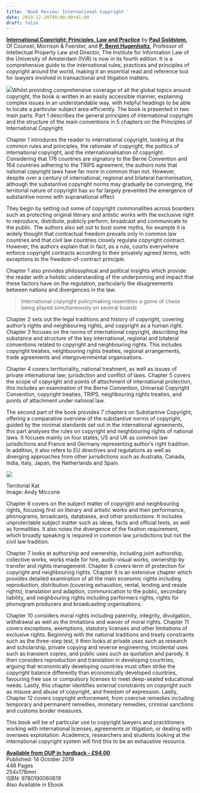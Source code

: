 ```yaml
---
title: 'Book Review: International Copyright '
date: 2019-12-20T08:00:00+01:00
draft: false
---
```


[**International Copyright: Principles, Law and Practice**](https://global.oup.com/academic/product/international-copyright-9780190060619?cc=gb&lang=en&#) by **[Paul Goldstein](https://www.mofo.com/people/paul-goldstein.html),** Of Counsel, Morrison & Foerster, and [**P. Bernt Hugenholtz**](https://www.uva.nl/en/profile/h/u/p.b.hugenholtz/p.b.hugenholtz.html), Professor of Intellectual Property Law and Director, The Institute for Information Law of the University of Amsterdam (IViR) is now in its fourth edition. It is a comprehensive guide to the international rules, practices and principles of copyright around the world, making it an essential read and reference tool for lawyers involved in transactional and litigation matters.  
  
[![](https://1.bp.blogspot.com/-Tf8Jr7D4JdI/XfjiB12hfYI/AAAAAAAABnk/P8CW1KbFvrI-y9nm7FHl6Zsn7rcAF2uWwCLcBGAsYHQ/s320/WhatsApp%2BImage%2B2019-12-17%2Bat%2B14.06.26.jpeg)](https://1.bp.blogspot.com/-Tf8Jr7D4JdI/XfjiB12hfYI/AAAAAAAABnk/P8CW1KbFvrI-y9nm7FHl6Zsn7rcAF2uWwCLcBGAsYHQ/s1600/WhatsApp%2BImage%2B2019-12-17%2Bat%2B14.06.26.jpeg)Whilst providing comprehensive coverage of all the global topics around copyright, the book is written in an easily accessible manner, explaining complex issues in an understandable way, with helpful headings to be able to locate a particular subject area efficiently. The book is presented in two main parts. Part 1 describes the general principles of international copyright and the structure of the main conventions in 5 chapters on the Principles of International Copyright.  
  
Chapter 1 introduces the reader to international copyright, looking at the common rules and principles, the rationale of copyright, the politics of international copyright, and the internationalisation of copyright. Considering that 176 countries are signatory to the Berne Convention and 164 countries adhering to the TRIPS agreement, the authors note that national copyright laws have far more in common than not. However, despite over a century of international, regional and bilateral harmonisation, although the substantive copyright norms may gradually be converging, the territorial nature of copyright has so far largely prevented the emergence of substantive norms with supranational effect.  
  
They begin by setting out some of copyright commonalities across boarders such as protecting original literary and artistic works with the exclusive right to reproduce, distribute, publicly perform, broadcast and communicate to the public. The authors also set out to bust some myths, for example it is widely thought that contractual freedom prevails only in common law countries and that civil law countries closely regulate copyright contract. However, the authors explain that in fact, as a rule, courts everywhere enforce copyright contracts according to their privately agreed terms, with exceptions to the freedom-of-contract principle.  
  
Chapter 1 also provides philosophical and political insights which provide the reader with a holistic understanding of the underpinning and impact that these factors have on the regulation, particularly the disagreements between nations and divergences in the law.  

> International copyright policymaking resembles a game of chess being played simultaneously on several boards

Chapter 2 sets out the legal traditions and history of copyright, covering author’s rights and neighbouring rights, and copyright as a human right. Chapter 3 focuses on the norms of international copyright, describing the substance and structure of the key international, regional and bilateral conventions related to copyright and neighbouring rights. This includes copyright treaties, neighbouring rights treaties, regional arrangements, trade agreements and intergovernmental organisations.  
  
Chapter 4 covers territoriality, national treatment, as well as issues of private international law; jurisdiction and conflict of laws. Chapter 5 covers the scope of copyright and points of attachment of international protection, this includes an examination of the Berne Convention, Universal Copyright Convention, copyright treaties, TRIPS, neighbouring rights treaties, and points of attachment under national law.  

  

The second part of the book provides 7 chapters on Substantive Copyright, offering a comparative overview of the substantive norms of copyright, guided by the minimal standards set out in the international agreements, this part analyses the rules on copyright and neighbouring rights of national laws. It focuses mainly on four states; US and UK as common law jurisdictions and France and Germany representing author’s right tradition. In addition, it also refers to EU directives and regulations as well as diverging approaches from other jurisdictions such as Australia, Canada, India, Italy, Japan, the Netherlands and Spain.  
  

[![](https://1.bp.blogspot.com/-XZDzuVAnsmc/Xff5j4wzS8I/AAAAAAAABnY/Nrepd-Bbitg_hu1-mdg5U4pSIhaa5z9bwCLcBGAsYHQ/s320/25653891808_7c1cb84dca_o.jpg)](https://1.bp.blogspot.com/-XZDzuVAnsmc/Xff5j4wzS8I/AAAAAAAABnY/Nrepd-Bbitg_hu1-mdg5U4pSIhaa5z9bwCLcBGAsYHQ/s1600/25653891808_7c1cb84dca_o.jpg)

Territorial Kat  
Image: Andy Miccone

Chapter 6 covers on the subject matter of copyright and neighbouring rights, focusing first on literary and artistic works and then performance, phonograms, broadcasts, databases, and other productions. It includes unprotectable subject matter such as ideas, facts and official texts, as well as formalities. It also notes the divergence of the fixation requirement, which broadly speaking is required in common law jurisdictions but not the civil law tradition.  
  
Chapter 7 looks at authorship and ownership, including joint authorship, collective works, works made for hire, audio-visual works, ownership by transfer and rights management. Chapter 8 covers term of protection for copyright and neighbouring rights. Chapter 9 is an extensive chapter which provides detailed examination of all the main economic rights including reproduction, distribution (covering exhaustion, rental, lending and resale rights), translation and adaption, communication to the public, secondary liability, and neighbouring rights including performers rights, rights for phonogram producers and broadcasting organisations.  
  
Chapter 10 considers moral rights including paternity, integrity, divulgation, withdrawal as well as the limitations and waiver of moral rights. Chapter 11 covers exceptions, exemptions, statutory licenses and other limitations of exclusive rights. Beginning with the national traditions and treaty constraints such as the three-step test, it then looks at private uses such as research and scholarship, private copying and reverse engineering, incidental uses such as transient copies, and public uses such as quotation and parody. It then considers reproduction and translation in developing countries, arguing that economically developing countries must often strike the copyright balance differently than economically developed countries, favouring free use or compulsory licenses to meet deep-seated educational needs. Lastly, this chapter identifies external constraints on copyright such as misuse and abuse of copyright, and freedom of expression. Lastly, Chapter 12 covers copyright enforcement, from coercive remedies including temporary and permanent remedies, monetary remedies, criminal sanctions and customs border measures.   
  
This book will be of particular use to copyright lawyers and practitioners working with international licenses, agreements or litigation, or dealing with oversees exploitation. Academics, researchers and students looking at the international copyright system will find this to be an exhaustive resource.  
  
**[Available from OUP in hardback - £94.00](https://global.oup.com/academic/product/international-copyright-9780190060619?cc=gb&lang=en&#)**  
Published: 14 October 2019  
448 Pages  
254x178mm  
ISBN: 9780190060619  
Also Available in Ebook